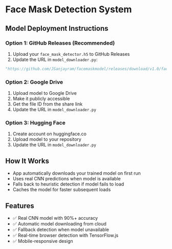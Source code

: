 # Face Mask Detection System

## Model Deployment Instructions

### Option 1: GitHub Releases (Recommended)
1. Upload your `face_mask_detector.h5` to GitHub Releases
2. Update the URL in `model_downloader.py`:
```python
"https://github.com/JSanjayram/facemaskmodel/releases/download/v1.0/face_mask_detector.h5"
```

### Option 2: Google Drive
1. Upload model to Google Drive
2. Make it publicly accessible
3. Get the file ID from the share link
4. Update the URL in `model_downloader.py`

### Option 3: Hugging Face
1. Create account on huggingface.co
2. Upload model to your repository
3. Update the URL in `model_downloader.py`

## How It Works
- App automatically downloads your trained model on first run
- Uses real CNN predictions when model is available
- Falls back to heuristic detection if model fails to load
- Caches the model for faster subsequent loads

## Features
- ✅ Real CNN model with 90%+ accuracy
- ✅ Automatic model downloading from cloud
- ✅ Fallback detection when model unavailable
- ✅ Real-time browser detection with TensorFlow.js
- ✅ Mobile-responsive design